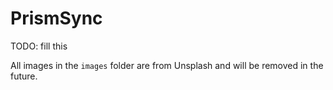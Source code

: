 # PrismSync

TODO: fill this

All images in the `images` folder are from Unsplash and will be removed in the future.